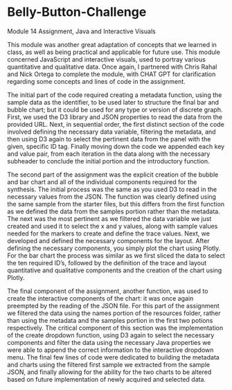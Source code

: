 # Belly-Button-Challenge
Module 14 Assignment, Java and Interactive Visuals

This module was another great adaptation of concepts that we learned in class, as well as being practical and applicable for future use. This module concerned JavaScript and interactive visuals, used to portray various quantitative and qualitative data. Once again, I partnered with Chris Rahal and Nick Ortega to complete the module, with CHAT GPT for clarification regarding some concepts and lines of code in the assignment. 

The initial part of the code required creating a metadata function, using the sample data as the identifier, to be used later to structure the final bar and bubble chart; but it could be used for any type or version of discrete graph. First, we used the D3 library and JSON properties to read the data from the provided URL. Next, in sequential order, the first distinct section of the code involved defining the necessary data variable, filtering the metadata, and then using D3 again to select the pertinent data from the panel with the given, specific ID tag.  Finally moving down the code we appended each key and value pair, from each iteration in the data along with the necessary subheader to conclude the initial portion and the introductory function. 

The second part of the assignment was the explicit creation of the bubble and bar chart and all of the individual components required for the synthesis. The initial process was the same as you used D3 to read in the necessary values from the JSON.  The function was clearly defined using the same sample from the starter files, but this differs from the first function as we defined the data from the samples portion rather than the metadata. The next was the most pertinent as we filtered the data variable we just created and used it to select the x and y values, along with sample values needed for the markers to create and define the trace values. Next, we developed and defined the necessary components for the layout. After defining the necessary components, you simply plot the chart using Plotly. For the bar chart the process was similar as we first sliced the data to select the ten required ID’s, followed by the definition of the trace and layout quantitative and qualitative components and the creation of the chart using Plotly. 

The final component of the assignment, another function, was used to create the interactive components of the chart: it was once again preempted by the reading of the JSON file. For this part of the assignment we filtered the data using the names portion of the resources folder, rather than using the metadata and the samples portion in the first two potions respectively. The critical component of this section was the implementation of the create dropdown function, using D3 again to select the necessary components and filter the data using the necessary Java properties we were able to append the correct information to the interactive dropdown menu. The final few lines of code were dedicated to building the metadata and charts using the filtered first sample we extracted from the sample JSON, and finally allowing for the ability for the two charts to be altered based on future implementation of newly acquired and selected data. 
